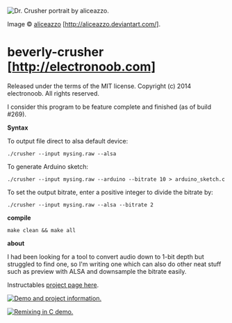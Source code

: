 ![Dr. Crusher portrait by aliceazzo.](https://hackadaycom.files.wordpress.com/2014/10/9132521412537668507.jpg "The fantastic Beverly Crusher artwork is by aliceazzo and the link to her deviantart is http://aliceazzo.deviantart.com/ - This work is entirely hers and I havent asked permission to associate it with my application, website, nor have I even spoken to this person before so please keep in mind that this image is not part of the same license as this software.")

Image &copy; [aliceazzo](http://aliceazzo.deviantart.com/ "aliceazzo's deviant art page.") [http://aliceazzo.deviantart.com/].


beverly-crusher [http://electronoob.com]
========================================
Released under the terms of the MIT license.
Copyright (c) 2014 electronoob.
All rights reserved.

I consider this program to be feature complete and finished (as of build #269).

**Syntax**

To output file direct to alsa default device:

	./crusher --input mysing.raw --alsa

To generate Arduino sketch:

	./crusher --input mysing.raw --arduino --bitrate 10 > arduino_sketch.c

To set the output bitrate, enter a positive integer to divide the bitrate by:

	./crusher --input mysing.raw --alsa --bitrate 2



**compile**

	make clean && make all


**about**

I had been looking for a tool to convert audio down to 1-bit depth
but struggled to find one, so I'm writing one which can also do
other neat stuff such as preview with ALSA and downsample the
bitrate easily.


Instructables [project page here](http://www.instructables.com/id/Beverly-Crusher-bit-crushing-1-bit-Arduino-music/ "Instructables").


[![Demo and project information.](http://img.youtube.com/vi/U2mQjJXUQ4k/0.jpg)](http://www.youtube.com/watch?v=U2mQjJXUQ4k)


[![Remixing in C demo.](http://img.youtube.com/vi/jrQg8p99Lag/0.jpg)](http://www.youtube.com/watch?v=jrQg8p99Lag)